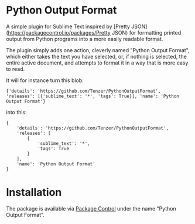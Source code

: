 # Python Output Format

A simple plugin for Sublime Text inspired by [Pretty JSON](https://packagecontrol.io/packages/Pretty JSON) for formatting printed output from Python programs into a more easily readable format.

The plugin simply adds one action, cleverly named "Python Output Format", which either takes the text you have selected, or, if nothing is selected, the entire active document, and attempts to format it in a way that is more easy to read.

It will for instance turn this blob:

    {'details': 'https://github.com/Tenzer/PythonOutputFormat', 'releases': [{'sublime_text': '*', 'tags': True}], 'name': 'Python Output Format'}

into this:

    {
        'details': 'https://github.com/Tenzer/PythonOutputFormat',
        'releases': [
            {
                'sublime_text': '*',
                'tags': True 
            }
        ],
        'name': 'Python Output Format'
    }


# Installation

The package is available via [Package Control](https://sublime.wbond.net/) under the name "Python Output Format".
